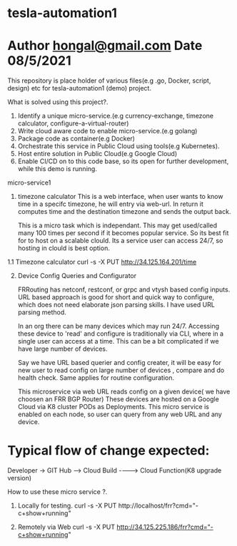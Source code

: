 # tesla-automation1
# Author hongal@gmail.com  Date 08/5/2021
This repository is place holder of various files(e.g .go, Docker, script, design) etc
for tesla-automation1 (demo) project.

What is solved using this project?.
1.  Identify a unique micro-service.(e.g currency-exchange, timezone calculator, configure-a-virtual-router)
2.  Write cloud aware code to enable micro-service.(e.g golang)
3.  Package code as container(e.g Docker)
4.  Orchestrate this service in Public Cloud using tools(e.g Kubernetes).
4.  Host entire solution in Public Cloud(e.g Google Cloud)
5.  Enable CI/CD on to this code base, so its open for further development, while this demo is running. 



micro-service1
1. timezone calculator
   This is a web interface, when user wants to know time in a specifc
   timezone, he will entry via web-url.
   In return it computes time and the destination timezone and sends the
   output back.

   This is a micro task which is independant.
   This may get used/called many 100 times per second if it becomes popular service.
   So its best fit for to host on a scalable clould.
   Its a service user can access 24/7, so hosting in clould is best option.
 
1.1 Timezone calculator
     curl -s -X PUT http://34.125.164.201/time

2. Device Config Queries and Configurator

   FRRouting has netconf, restconf, or grpc and vtysh based config inputs.
   URL based approach is good for short and quick way to configure, which does not
   need elaborate json parsing skills.
   I have used URL parsing  method.

   In an org there can be many devices which may run 24/7.
   Accessing these device to 'read' and configure is traditionally via CLI, where
   in a single user can access at a time. This can be a bit complicated if we have large
   number of devices.

   Say we have URL based querier and config creater, it will be easy for
   new user to read config on large number of devices , compare and do health check.
   Same applies for routine configuration.


   This microservice via web URL reads config on a given device( we have choosen an FRR BGP Router)
   These devices are hosted on a Google Cloud via K8 cluster PODs as Deployments.
   This micro service is enabled on each node, so user can query from any web URL and any device.


  Typical flow of change expected:
  ================================
  Developer ->  GIT Hub --> Cloud Build ----> Cloud Function(K8 upgrade version)


  How to use these micro service ?.
  1. Locally for testing.
     curl -s -X PUT http://localhost/frr\?cmd\="-c+show+running"     

  2. Remotely via Web 
     curl -s -X PUT http://34.125.225.186/frr?cmd="-c+show+running"





